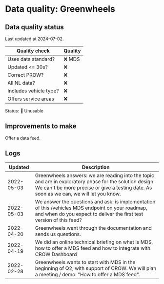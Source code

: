 # Data quality: Greenwheels

## Data quality status

Last updated at 2024-07-02.

| **Quality check**           | **Quality**
| --                          | --          |
| Uses data standard?         | ❌ MDS
| Updated <= 30s?             | ❌
| Correct PROW?               | ❌
| All NL data?                | ❌
| Includes vehicle type?      | ❌
| Offers service areas        | ❌

Status: 🔴 Unusable

## Improvements to make

Offer a data feed.

## Logs

| Updated    | Description
| ----       | ---
| 2022-05-03 | Greenwheels answers: we are reading into the topic and are in exploratory phase for the solution design. We can't be more precise or give a testing date. As soon as we can, we will let you know.
| 2022-05-03 | We answer the questions and ask: is implementation of this /vehicles MDS endpoint on your roadmap, and when do you expect to deliver the first test version of this feed?
| 2022-04-20 | Greenwheels went through the documentation and sends us questions.
| 2022-04-19 | We did an online technical briefing on what is MDS, how to offer a MDS feed and how to integrate with CROW Dashboard
| 2022-02-28 | Greenwheels wants to start with MDS in the beginning of Q2, with support of CROW. We will plan a meeting / demo: "How to offer a MDS feed".
